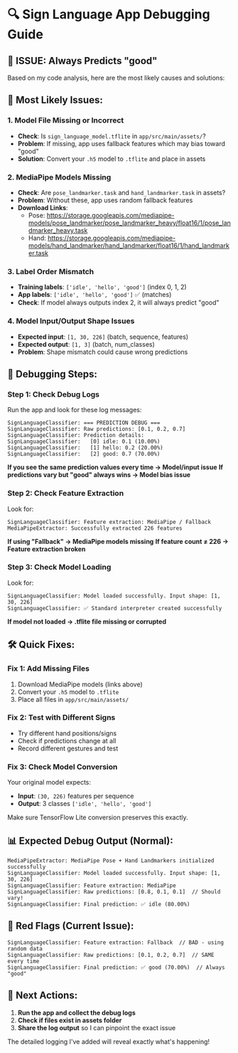 # 🔍 Sign Language App Debugging Guide

## 🚨 **ISSUE: Always Predicts "good"**

Based on my code analysis, here are the most likely causes and solutions:

## 🎯 **Most Likely Issues:**

### 1. **Model File Missing or Incorrect**
- **Check**: Is `sign_language_model.tflite` in `app/src/main/assets/`?
- **Problem**: If missing, app uses fallback features which may bias toward "good"
- **Solution**: Convert your `.h5` model to `.tflite` and place in assets

### 2. **MediaPipe Models Missing**
- **Check**: Are `pose_landmarker.task` and `hand_landmarker.task` in assets?
- **Problem**: Without these, app uses random fallback features
- **Download Links**:
  - Pose: https://storage.googleapis.com/mediapipe-models/pose_landmarker/pose_landmarker_heavy/float16/1/pose_landmarker_heavy.task
  - Hand: https://storage.googleapis.com/mediapipe-models/hand_landmarker/hand_landmarker/float16/1/hand_landmarker.task

### 3. **Label Order Mismatch**
- **Training labels**: `['idle', 'hello', 'good']` (index 0, 1, 2)
- **App labels**: `['idle', 'hello', 'good']` ✅ (matches)
- **Check**: If model always outputs index 2, it will always predict "good"

### 4. **Model Input/Output Shape Issues**
- **Expected input**: `[1, 30, 226]` (batch, sequence, features)
- **Expected output**: `[1, 3]` (batch, num_classes)
- **Problem**: Shape mismatch could cause wrong predictions

## 🔧 **Debugging Steps:**

### Step 1: Check Debug Logs
Run the app and look for these log messages:

```
SignLanguageClassifier: === PREDICTION DEBUG ===
SignLanguageClassifier: Raw predictions: [0.1, 0.2, 0.7]
SignLanguageClassifier: Prediction details:
SignLanguageClassifier:   [0] idle: 0.1 (10.00%)
SignLanguageClassifier:   [1] hello: 0.2 (20.00%)  
SignLanguageClassifier:   [2] good: 0.7 (70.00%)
```

**If you see the same prediction values every time → Model/input issue**
**If predictions vary but "good" always wins → Model bias issue**

### Step 2: Check Feature Extraction
Look for:
```
SignLanguageClassifier: Feature extraction: MediaPipe / Fallback
MediaPipeExtractor: Successfully extracted 226 features
```

**If using "Fallback" → MediaPipe models missing**
**If feature count ≠ 226 → Feature extraction broken**

### Step 3: Check Model Loading
Look for:
```
SignLanguageClassifier: Model loaded successfully. Input shape: [1, 30, 226]
SignLanguageClassifier: ✅ Standard interpreter created successfully
```

**If model not loaded → .tflite file missing or corrupted**

## 🛠️ **Quick Fixes:**

### Fix 1: Add Missing Files
1. Download MediaPipe models (links above)
2. Convert your `.h5` model to `.tflite`
3. Place all files in `app/src/main/assets/`

### Fix 2: Test with Different Signs
- Try different hand positions/signs
- Check if predictions change at all
- Record different gestures and test

### Fix 3: Check Model Conversion
Your original model expects:
- **Input**: `(30, 226)` features per sequence
- **Output**: 3 classes `['idle', 'hello', 'good']`

Make sure TensorFlow Lite conversion preserves this exactly.

## 📊 **Expected Debug Output (Normal):**

```
MediaPipeExtractor: MediaPipe Pose + Hand Landmarkers initialized successfully
SignLanguageClassifier: Model loaded successfully. Input shape: [1, 30, 226]
SignLanguageClassifier: Feature extraction: MediaPipe
SignLanguageClassifier: Raw predictions: [0.8, 0.1, 0.1]  // Should vary!
SignLanguageClassifier: Final prediction: ✅ idle (80.00%)
```

## 🚨 **Red Flags (Current Issue):**

```
SignLanguageClassifier: Feature extraction: Fallback  // BAD - using random data
SignLanguageClassifier: Raw predictions: [0.1, 0.2, 0.7]  // SAME every time
SignLanguageClassifier: Final prediction: ✅ good (70.00%)  // Always "good"
```

## 🔄 **Next Actions:**

1. **Run the app and collect the debug logs**
2. **Check if files exist in assets folder**
3. **Share the log output** so I can pinpoint the exact issue

The detailed logging I've added will reveal exactly what's happening!
